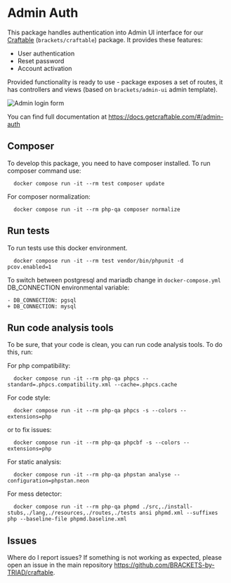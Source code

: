 # Admin Auth

This package handles authentication into Admin UI interface for our [Craftable](https://github.com/BRACKETS-by-TRIAD/craftable) (`brackets/craftable`) package. It provides these features:
- User authentication
- Reset password
- Account activation

Provided functionality is ready to use - package exposes a set of routes, it has controllers and views (based on `brackets/admin-ui` admin template).

![Admin login form](https://docs.getcraftable.com/assets/login-form.png "Admin login form")

You can find full documentation at https://docs.getcraftable.com/#/admin-auth

## Composer

To develop this package, you need to have composer installed. To run composer command use:
```shell
  docker compose run -it --rm test composer update
```

For composer normalization:
```shell
  docker compose run -it --rm php-qa composer normalize
```

## Run tests

To run tests use this docker environment.
```shell
  docker compose run -it --rm test vendor/bin/phpunit -d pcov.enabled=1
```

To switch between postgresql and mariadb change in `docker-compose.yml` DB_CONNECTION environmental variable:
```git
- DB_CONNECTION: pgsql
+ DB_CONNECTION: mysql
```

## Run code analysis tools

To be sure, that your code is clean, you can run code analysis tools. To do this, run:

For php compatibility:
```shell
  docker compose run -it --rm php-qa phpcs --standard=.phpcs.compatibility.xml --cache=.phpcs.cache
```

For code style:
```shell
  docker compose run -it --rm php-qa phpcs -s --colors --extensions=php
```

or to fix issues:
```shell
  docker compose run -it --rm php-qa phpcbf -s --colors --extensions=php
```

For static analysis:
```shell
  docker compose run -it --rm php-qa phpstan analyse --configuration=phpstan.neon
```

For mess detector:
```shell
  docker compose run -it --rm php-qa phpmd ./src,./install-stubs,./lang,./resources,./routes,./tests ansi phpmd.xml --suffixes php --baseline-file phpmd.baseline.xml
```

## Issues
Where do I report issues?
If something is not working as expected, please open an issue in the main repository https://github.com/BRACKETS-by-TRIAD/craftable.
